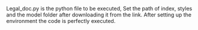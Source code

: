 Legal_doc.py is the python file to be executed, Set the path of index, styles and the model folder after downloading it from the link. After setting up the environment the code is perfectly executed. 
